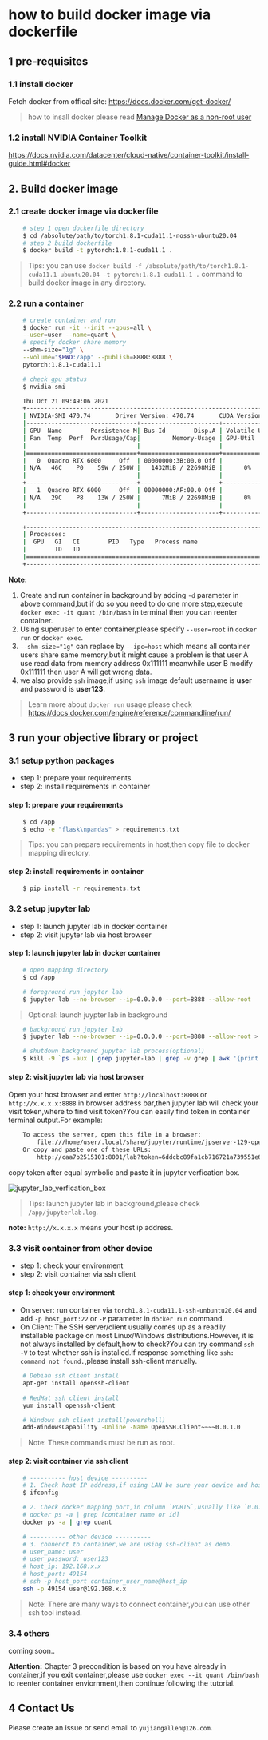 # how to build docker image via dockerfile

## 1 pre-requisites

### 1.1 install docker

Fetch docker from offical site: https://docs.docker.com/get-docker/

> how to insall docker please read [Manage Docker as a non-root user](https://docs.docker.com/engine/install/linux-postinstall/)

### 1.2 install NVIDIA Container Toolkit

https://docs.nvidia.com/datacenter/cloud-native/container-toolkit/install-guide.html#docker


## 2. Build docker image

### 2.1 create docker image via dockerfile
~~~bash
    # step 1 open dockerfile directory
    $ cd /absolute/path/to/torch1.8.1-cuda11.1-nossh-ubuntu20.04
    # step 2 build dockerfile
    $ docker build -t pytorch:1.8.1-cuda11.1 .
~~~

> Tips: you can use `docker build -f /absolute/path/to/torch1.8.1-cuda11.1-ubuntu20.04 -t pytorch:1.8.1-cuda11.1 .` command to build docker image in any directory.

### 2.2 run a container
~~~bash
    # create container and run
    $ docker run -it --init --gpus=all \
    --user=user --name=quant \
    # specify docker share memory
    --shm-size="1g" \
    --volume="$PWD:/app" --publish=8888:8888 \
    pytorch:1.8.1-cuda11.1

    # check gpu status
    $ nvidia-smi

    Thu Oct 21 09:49:06 2021
    +-----------------------------------------------------------------------------+
    | NVIDIA-SMI 470.74       Driver Version: 470.74       CUDA Version: 11.4     |
    |-------------------------------+----------------------+----------------------+
    | GPU  Name        Persistence-M| Bus-Id        Disp.A | Volatile Uncorr. ECC |
    | Fan  Temp  Perf  Pwr:Usage/Cap|         Memory-Usage | GPU-Util  Compute M. |
    |                               |                      |               MIG M. |
    |===============================+======================+======================|
    |   0  Quadro RTX 6000     Off  | 00000000:3B:00.0 Off |                    0 |
    | N/A   46C    P0    59W / 250W |   1432MiB / 22698MiB |      0%      Default |
    |                               |                      |                  N/A |
    +-------------------------------+----------------------+----------------------+
    |   1  Quadro RTX 6000     Off  | 00000000:AF:00.0 Off |                    0 |
    | N/A   29C    P8    13W / 250W |      7MiB / 22698MiB |      0%      Default |
    |                               |                      |                  N/A |
    +-------------------------------+----------------------+----------------------+

    +-----------------------------------------------------------------------------+
    | Processes:                                                                  |
    |  GPU   GI   CI        PID   Type   Process name                  GPU Memory |
    |        ID   ID                                                   Usage      |
    |=============================================================================|
    +-----------------------------------------------------------------------------+
~~~

**Note:**
1. Create and run container in background by adding `-d` parameter in above command,but if do so you need to do one more step,execute `docker exec -it quant /bin/bash` in terminal then you can reenter container.
2. Using superuser to enter container,please specify `--user=root` in `docker run` or `docker exec`.
3. `--shm-size="1g"` can replace by `--ipc=host` which means all container users share same memory,but it might cause a problem is that user A use read data from memory address 0x111111 meanwhile user B modify 0x111111 then user A will get wrong data.
4. we also provide `ssh` image,if using `ssh` image default username is **user** and password is **user123**.

> Learn more about `docker run` usage please check https://docs.docker.com/engine/reference/commandline/run/

## 3 run your objective library or project

### 3.1 setup python packages

* step 1: prepare your requirements
* step 2: install requirements in container

#### step 1: prepare your requirements
~~~bash
    $ cd /app
    $ echo -e "flask\npandas" > requirements.txt
~~~

> Tips: you can prepare requirements in host,then copy file to docker mapping directory.

#### step 2: install requirements in container
~~~bash
    $ pip install -r requirements.txt
~~~

### 3.2 setup jupyter lab

* step 1: launch jupyter lab in docker container
* step 2: visit jupyter lab via host browser

####  step 1: launch jupyter lab in docker container
~~~bash
    # open mapping directory
    $ cd /app

    # foreground run jupyter lab
    $ jupyter lab --no-browser --ip=0.0.0.0 --port=8888 --allow-root
~~~

> Optional: launch juypter lab in background

~~~bash
    # background run jupyter lab
    $ jupyter lab --no-browser --ip=0.0.0.0 --port=8888 --allow-root > jupyterlab.log 2>&1 &

    # shutdown background jupyter lab process(optional)
    $ kill -9 `ps -aux | grep jupyter-lab | grep -v grep | awk '{print $2}'`
~~~

#### step 2: visit jupyter lab via host browser
Open your host browser and enter `http://localhost:8888` or `http://x.x.x.x:8888` in browser address bar,then jupyter lab will check your visit token,where to find visit token?You can easily find token in container terminal output.For example:

~~~bash
    To access the server, open this file in a browser:
        file:///home/user/.local/share/jupyter/runtime/jpserver-129-open.html
    Or copy and paste one of these URLs:
        http://caa7b2515101:8001/lab?token=6ddcbc89fa1cb716721a739551e6a926e30f1adbe38470d3
~~~

copy token after equal symbolic and paste it in jupyter verfication box.

![jupyter_lab_verfication_box](../img/jupyterlab_token.png)

> Tips: launch jupyter lab in background,please check `/app/jupyterlab.log`.

**note:** `http://x.x.x.x` means your host ip address.

### 3.3 visit container from other device

* step 1: check your environment
* step 2: visit container via ssh client

#### step 1: check your environment
- On server: run container via `torch1.8.1-cuda11.1-ssh-unbuntu20.04` and add `-p host_port:22` or `-P` parameter in `docker run` command.
- On Client: The SSH server/client usually comes up as a readily installable package on most Linux/Windows distributions.However, it is not always installed by default,how to check?You can try command `ssh -V` to test whether ssh is installed.If response something like `ssh: command not found.`,please install ssh-client manually.

~~~bash
    # Debian ssh client install
    apt-get install openssh-client
    
    # RedHat ssh client install
    yum install openssh-client

    # Windows ssh client install(powershell)
    Add-WindowsCapability -Online -Name OpenSSH.Client~~~~0.0.1.0
~~~

> Note: These commands must be run as root.

#### step 2: visit container via ssh client

~~~bash
    # ---------- host device ----------
    # 1. Check host IP address,if using LAN be sure your device and host are in the same segment
    $ ifconfig

    # 2. Check docker mapping port,in column `PORTS`,usually like `0.0.0.0:49154->22/tcp, :::49154->22/tcp`
    # docker ps -a | grep [container name or id]
    docker ps -a | grep quant

    # ---------- other device ----------
    # 3. connenct to container,we are using ssh-client as demo.
    # user_name: user
    # user_password: user123
    # host_ip: 192.168.x.x
    # host_port: 49154
    # ssh -p host_port container_user_name@host_ip
    ssh -p 49154 user@192.168.x.x
~~~

> Note: There are many ways to connect container,you can use other ssh tool instead.

### 3.4 others
coming soon..

**Attention:** Chapter 3 precondition is based on you have already in container,if you exit container,please use `docker exec --it quant /bin/bash` to reenter container enviornment,then continue following the tutorial.

## 4 Contact Us
Please create an issue or send email to `yujiangallen@126.com`.
